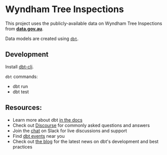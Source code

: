 # Wyndham Tree Inspections

This project uses the publicly-available data on Wyndham Tree Inspections from [**data.gov.au**](https://data.gov.au/data/dataset/wyndham-tree-and-latest-inpection-data).

Data models are created using [`dbt`](https://docs.getdbt.com/docs/introduction).

## Development

Install [dbt-cli](https://docs.getdbt.com/dbt-cli/installation).

`dbt` commands:

- dbt run
- dbt test

## Resources:
- Learn more about dbt [in the docs](https://docs.getdbt.com/docs/introduction)
- Check out [Discourse](https://discourse.getdbt.com/) for commonly asked questions and answers
- Join the [chat](https://community.getdbt.com/) on Slack for live discussions and support
- Find [dbt events](https://events.getdbt.com) near you
- Check out [the blog](https://blog.getdbt.com/) for the latest news on dbt's development and best practices
